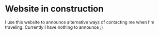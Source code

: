 # Website in construction

I use this website to announce alternative ways of contacting me when I'm traveling. Currently I have nothing to announce ;)
